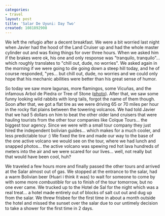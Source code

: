 ```yaml
---
categories:
- travel
layout: post
title: 'Salar De Uyuni: Day Two'
created: 1081892908
---
```

We left the refugio after a decent breakfast.  We were a bit worried last night when Javier had the hood of the Land Cruiser up and had the whole master cylinder out and was fixing things for over three hours.  When we asked him if the brakes were ok, his one and only response was "tranquilo, tranquilo"... which roughly translates to "chill out, dude, no worries". We asked again in the morning if we were going to die going down a steep hill today, and he of course responded, "yes... but chill out, dude, no worries and we could only hope that his mechanic abilities were better than his great sense of humor.   

So today we saw more lagunas, more flamingos,  some Vicuñas, and the infamous Arbol de Piedra or Tree of Stone (<a href="http://club.telepolis.com/jrguitar21/destinations/south_america2004/Bolivia-ArbolDePiedra1.jpg">photo</a>). After that, we saw some funny looking wild rabbits with long tails, forgot the name of them though.  Soon after that, we got a flat tire as we were driving 65 or 70 miles per hour in the rocky flat plains between the towering volcanos.  We had told Javier that we had 5 dollars on him to beat the other older land cruisers that were hauling tourists from the other tour companies like Colque Tours... the biggest tour agency.  Since we were with a small tour company they just hired the independent bolivian guides... which makes for a much cooler, and less predictable tour :)  We fixed the tire and made our way to the base of the one active volcano we would see on the tour, where we had lunch and snapped photos...  the active volcano was spewing red hot lava hundreds of meters into the air and we were scared for our lives... well, not really but that would have been cool, huh?   

We traveled a few hours more and finally passed the other tours and arrived at the Salar almost out of gas. We stopped at the entrance to the salar, had a warm Bolivian beer (Huari i think it was) to wait for someone to come by with some more <em>combustible</em> for us to finish of the tour tomorrow, but no one ever came. We trucked up to the Hotel de Sal for the night which was a real treat... a hotel made entirely out of blocks of salt cut out and dug up from the salar.  We threw frisbee for the first time in about a month outside the hotel and missed the sunset over the salar due to our untimely decision to take a shower for the first time in 2 days. 
